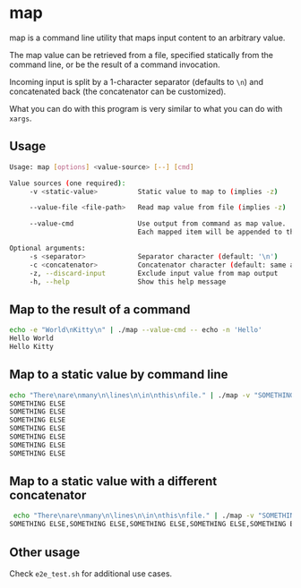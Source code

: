 # map

map is a command line utility that maps input content to an arbitrary value.

The map value can be retrieved from a file, specified statically from the command line, or be the result of a command invocation.

Incoming input is split by a 1-character separator (defaults to `\n`) and concatenated back (the concatenator can be customized).

What you can do with this program is very similar to what you can do with `xargs`.

## Usage

```bash
Usage: map [options] <value-source> [--] [cmd]

Value sources (one required):
     -v <static-value>          Static value to map to (implies -z)

     --value-file <file-path>   Read map value from file (implies -z)

     --value-cmd                Use output from command as map value.
                                Each mapped item will be appended to the command arguments list, unless -z is specified.

Optional arguments:
     -s <separator>             Separator character (default: '\n')
     -c <concatenator>          Concatenator character (default: same as separator)
     -z, --discard-input        Exclude input value from map output
     -h, --help                 Show this help message
```

## Map to the result of a command

```bash
echo -e "World\nKitty\n" | ./map --value-cmd -- echo -n 'Hello'   
Hello World
Hello Kitty
```

## Map to a static value by command line

```bash
echo "There\nare\nmany\n\lines\n\in\nthis\nfile." | ./map -v "SOMETHING ELSE"
SOMETHING ELSE
SOMETHING ELSE
SOMETHING ELSE
SOMETHING ELSE
SOMETHING ELSE
SOMETHING ELSE
SOMETHING ELSE
```

## Map to a static value with a different concatenator

```bash
 echo "There\nare\nmany\n\lines\n\in\nthis\nfile." | ./map -v "SOMETHING ELSE" -c,
SOMETHING ELSE,SOMETHING ELSE,SOMETHING ELSE,SOMETHING ELSE,SOMETHING ELSE,SOMETHING ELSE,SOMETHING ELSE,
```

## Other usage

Check `e2e_test.sh` for additional use cases.
